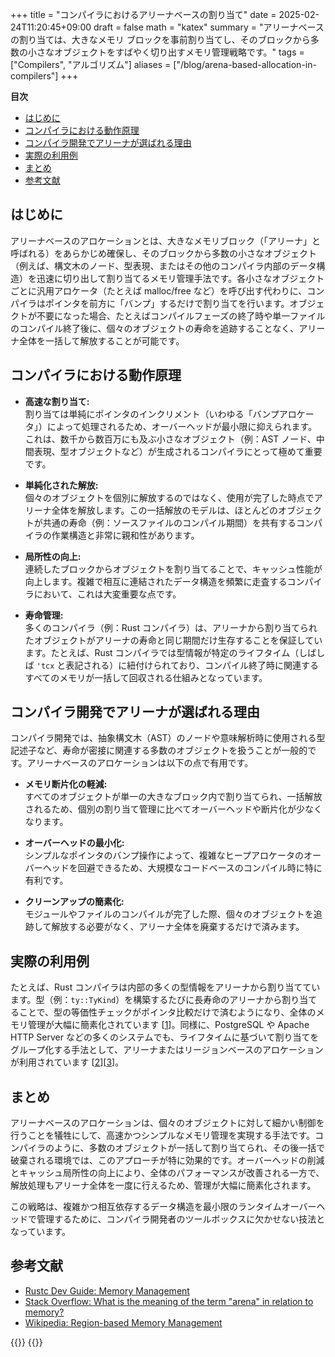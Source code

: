 +++
title = "コンパイラにおけるアリーナベースの割り当て"
date = 2025-02-24T11:20:45+09:00
draft = false
math = "katex"
summary = "アリーナベースの割り当ては、大きなメモリ ブロックを事前割り当てし、そのブロックから多数の小さなオブジェクトをすばやく切り出すメモリ管理戦略です。"
tags = ["Compilers", "アルゴリズム"]
aliases = ["/blog/arena-based-allocation-in-compilers"]
+++

**目次**

- [はじめに](#はじめに)
- [コンパイラにおける動作原理](#コンパイラにおける動作原理)
- [コンパイラ開発でアリーナが選ばれる理由](#コンパイラ開発でアリーナが選ばれる理由)
- [実際の利用例](#実際の利用例)
- [まとめ](#まとめ)
- [参考文献](#参考文献)

## はじめに

アリーナベースのアロケーションとは、大きなメモリブロック（「アリーナ」と呼ばれる）をあらかじめ確保し、そのブロックから多数の小さなオブジェクト（例えば、構文木のノード、型表現、またはその他のコンパイラ内部のデータ構造）を迅速に切り出して割り当てるメモリ管理手法です。各小さなオブジェクトごとに汎用アロケータ（たとえば malloc/free など）を呼び出す代わりに、コンパイラはポインタを前方に「バンプ」するだけで割り当てを行います。オブジェクトが不要になった場合、たとえばコンパイルフェーズの終了時や単一ファイルのコンパイル終了後に、個々のオブジェクトの寿命を追跡することなく、アリーナ全体を一括して解放することが可能です。

## コンパイラにおける動作原理

- **高速な割り当て:**  
  割り当ては単純にポインタのインクリメント（いわゆる「バンプアロケータ」）によって処理されるため、オーバーヘッドが最小限に抑えられます。これは、数千から数百万にも及ぶ小さなオブジェクト（例：AST ノード、中間表現、型オブジェクトなど）が生成されるコンパイラにとって極めて重要です。

- **単純化された解放:**  
  個々のオブジェクトを個別に解放するのではなく、使用が完了した時点でアリーナ全体を解放します。この一括解放のモデルは、ほとんどのオブジェクトが共通の寿命（例：ソースファイルのコンパイル期間）を共有するコンパイラの作業構造と非常に親和性があります。

- **局所性の向上:**  
  連続したブロックからオブジェクトを割り当てることで、キャッシュ性能が向上します。複雑で相互に連結されたデータ構造を頻繁に走査するコンパイラにおいて、これは大変重要な点です。

- **寿命管理:**  
  多くのコンパイラ（例：Rust コンパイラ）は、アリーナから割り当てられたオブジェクトがアリーナの寿命と同じ期間だけ生存することを保証しています。たとえば、Rust コンパイラでは型情報が特定のライフタイム（しばしば `'tcx` と表記される）に紐付けられており、コンパイル終了時に関連するすべてのメモリが一括して回収される仕組みとなっています。

## コンパイラ開発でアリーナが選ばれる理由

コンパイラ開発では、抽象構文木（AST）のノードや意味解析時に使用される型記述子など、寿命が密接に関連する多数のオブジェクトを扱うことが一般的です。アリーナベースのアロケーションは以下の点で有用です。

- **メモリ断片化の軽減:**  
  すべてのオブジェクトが単一の大きなブロック内で割り当てられ、一括解放されるため、個別の割り当て管理に比べてオーバーヘッドや断片化が少なくなります。

- **オーバーヘッドの最小化:**  
  シンプルなポインタのバンプ操作によって、複雑なヒープアロケータのオーバーヘッドを回避できるため、大規模なコードベースのコンパイル時に特に有利です。

- **クリーンアップの簡素化:**  
  モジュールやファイルのコンパイルが完了した際、個々のオブジェクトを追跡して解放する必要がなく、アリーナ全体を廃棄するだけで済みます。

## 実際の利用例

たとえば、Rust コンパイラは内部の多くの型情報をアリーナから割り当てています。型（例：`ty::TyKind`）を構築するたびに長寿命のアリーナから割り当てることで、型の等価性チェックがポインタ比較だけで済むようになり、全体のメモリ管理が大幅に簡素化されています [[1]]。同様に、PostgreSQL や Apache HTTP Server などの多くのシステムでも、ライフタイムに基づいて割り当てをグループ化する手法として、アリーナまたはリージョンベースのアロケーションが利用されています [[2]][[3]]。

## まとめ

アリーナベースのアロケーションは、個々のオブジェクトに対して細かい制御を行うことを犠牲にして、高速かつシンプルなメモリ管理を実現する手法です。コンパイラのように、多数のオブジェクトが一括して割り当てられ、その後一括で破棄される環境では、このアプローチが特に効果的です。オーバーヘッドの削減とキャッシュ局所性の向上により、全体のパフォーマンスが改善される一方で、解放処理もアリーナ全体を一度に行えるため、管理が大幅に簡素化されます。

この戦略は、複雑かつ相互依存するデータ構造を最小限のランタイムオーバーヘッドで管理するために、コンパイラ開発者のツールボックスに欠かせない技法となっています。

## 参考文献

- [Rustc Dev Guide: Memory Management](https://rustc-dev-guide.rust-lang.org/memory.html)
- [Stack Overflow: What is the meaning of the term "arena" in relation to memory?](https://stackoverflow.com/questions/12825148/what-is-the-meaning-of-the-term-arena-in-relation-to-memory)
- [Wikipedia: Region-based Memory Management](https://en.wikipedia.org/wiki/Region-based_memory_management)

[1]: https://rustc-dev-guide.rust-lang.org/memory.html
[2]: https://stackoverflow.com/questions/12825148/what-is-the-meaning-of-the-term-arena-in-relation-to-memory
[3]: https://en.wikipedia.org/wiki/Region-based_memory_management

{{<post-socials language="jp" page_content_type="blog" telegram_post_id="24">}}
{{<ai-translated>}}
